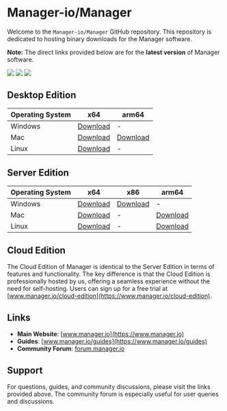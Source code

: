 # Manager-io/Manager

Welcome to the `Manager-io/Manager` GitHub repository. This repository is dedicated to hosting binary downloads for the Manager software.

**Note:** The direct links provided below are for the **latest version** of Manager software.

![](https://img.shields.io/github/v/release/Manager-io/Manager)
![](https://img.shields.io/github/release-date/Manager-io/Manager)
![](https://img.shields.io/github/downloads/Manager-io/Manager/total)

## Desktop Edition

| Operating System | x64                                      | arm64                                    |
|------------------|------------------------------------------|------------------------------------------|
| Windows          | [Download](https://github.com/Manager-io/Manager/releases/latest/download/Manager-win-x64.msi) | -                                        |
| Mac              | [Download](https://github.com/Manager-io/Manager/releases/latest/download/Manager-osx-x64.dmg) | [Download](https://github.com/Manager-io/Manager/releases/latest/download/Manager-osx-arm64.dmg) |
| Linux            | [Download](https://github.com/Manager-io/Manager/releases/latest/download/Manager-linux-x64.AppImage) | -                                        |

## Server Edition

| Operating System | x64                                                    | x86                                           | arm64                                              |
|------------------|--------------------------------------------------------|-----------------------------------------------|----------------------------------------------------|
| Windows          | [Download](https://github.com/Manager-io/Manager/releases/latest/download/ManagerServer-win-x64.zip) | [Download](https://github.com/Manager-io/Manager/releases/latest/download/ManagerServer-win-x86.zip) | - 
| Mac              | [Download](https://github.com/Manager-io/Manager/releases/latest/download/ManagerServer-osx-x64.zip) | -                                             | [Download](https://github.com/Manager-io/Manager/releases/latest/download/ManagerServer-osx-arm64.zip) |                                             |
| Linux            | [Download](https://github.com/Manager-io/Manager/releases/latest/download/ManagerServer-linux-x64.tar.gz) | -                                             | [Download](https://github.com/Manager-io/Manager/releases/latest/download/ManagerServer-linux-arm64.tar.gz) |

## Cloud Edition

The Cloud Edition of Manager is identical to the Server Edition in terms of features and functionality. The key difference is that the Cloud Edition is professionally hosted by us, offering a seamless experience without the need for self-hosting. Users can sign up for a free trial at [www.manager.io/cloud-edition](https://www.manager.io/cloud-edition).

## Links

- **Main Website**: [www.manager.io](https://www.manager.io)
- **Guides**: [www.manager.io/guides](https://www.manager.io/guides)
- **Community Forum**: [forum.manager.io](https://forum.manager.io)

## Support

For questions, guides, and community discussions, please visit the links provided above. The community forum is especially useful for user queries and discussions.
